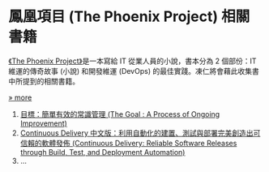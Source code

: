 # 鳳凰項目 (The Phoenix Project) 相關書籍

[《The Phoenix Project》](https://en.wikipedia.org/wiki/The_Phoenix_Project_(novel))是一本寫給 IT 從業人員的小說，書本分為 2 個部份：IT 維運的傳奇故事 (小說) 和開發維運 (DevOps) 的最佳實踐。凍仁將會藉此收集書中所提到的相關書籍。

[» more](http://www.tenlong.com.tw/items/7115403651?item_id=1013544)


1. [目標：簡單有效的常識管理 (The Goal : A Process of Ongoing Improvement)](http://www.tenlong.com.tw/items/0002161311?item_id=889207)
1. [Continuous Delivery 中文版：利用自動化的建置、測試與部署完美創造出可信賴的軟體發佈 (Continuous Delivery: Reliable Software Releases through Build, Test, and Deployment Automation)](http://www.tenlong.com.tw/items/986201962X?item_id=999062)
1. ...
